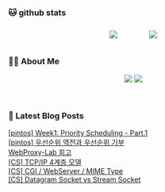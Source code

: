 
###  🐱 github stats  

<div id="main" align="center">
    <img src="https://github-readme-stats.vercel.app/api?username=Kojaewoong0504&count_private=true&show_icons=true&theme=tokyonight"
        style="height: auto; margin-left: 20px; margin-right: 20px; padding: 10px;"/>
    <img src="https://github-readme-stats.vercel.app/api/top-langs/?username=Kojaewoong0504&layout=compact"   
        style="height: auto; margin-left: 20px; margin-right: 20px; padding: 10px;"/>
</div>

###  💁‍♀️ About Me  
<p align="center">
    <a href="https://www.gowoong.com/"><img src="https://img.shields.io/badge/Blog-FF5722?style=flat-square&logo=Blogger&logoColor=white"/></a>
    <a href="mailto:jaewoong.ko0504@gmail.com"><img src="https://img.shields.io/badge/Gmail-d14836?style=flat-square&logo=Gmail&logoColor=white&link=ilovefran.ofm@gmail.com"/></a>
</p>

<br>

### 📕 Latest Blog Posts   

<a href ="https://www.gowoong.com/158"> [pintos] Week1: Priority Scheduling - Part.1 </a> <br>
<a href ="https://www.gowoong.com/157"> [pintos] 우선순위 역전과 우선순위 기부 </a> <br>
<a href ="https://www.gowoong.com/156"> WebProxy-Lab 회고 </a> <br>
<a href ="https://www.gowoong.com/155"> [CS] TCP/IP 4계층 모델 </a> <br>
<a href ="https://www.gowoong.com/154"> [CS] CGI / WebServer / MIME Type </a> <br>
<a href ="https://www.gowoong.com/153"> [CS] Datagram Socket vs Stream Socket </a> <br>
